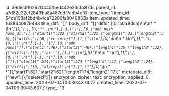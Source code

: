 id: 39dec9f62620445fbed442e23cfb87dc
parent_id: a7d82e32ef2843ba8a487ddf7cdb4ef0
item_type: 1
item_id: 54de198af2bd4b4ca72200fa8040833a
item_updated_time: 1688440879493
title_diff: "[]"
body_diff: "[{\"diffs\":[[0,\"a0a9dca)\\\n\\\n* * *\\\n\"],[1,\"```\"],[0,\"\\\n\"],[-1,\"\"],[0,\"adb push home_di\"]],\"start1\":322,\"start2\":322,\"length1\":33,\"length2\":36},{\"diffs\":[[0,\"rc /etc/\"],[1,\"\\\n```\"],[0,\"\\\n\\\n* * *\\\n\"],[1,\"```\"],[0,\"\\\n\"],[-1,\"\"],[0,\"adb push\"]],\"start1\":467,\"start2\":467,\"length1\":25,\"length2\":32},{\"diffs\":[[0,\"tar'\"],[1,\"\\\n```\"],[0,\"\\\n\\\n* * *\\\n\"],[1,\"```\"],[0,\"\\\n\"],[-1,\"\"],[0,\"adb \"]],\"start1\":574,\"start2\":574,\"length1\":17,\"length2\":24},{\"diffs\":[[0,\"al/tmp/\\\n\"],[1,\"```\"],[0,\"\\\n* * *\"]],\"start1\":621,\"start2\":621,\"length1\":14,\"length2\":17}]"
metadata_diff: {"new":{},"deleted":[]}
encryption_cipher_text: 
encryption_applied: 0
updated_time: 2023-07-04T03:30:43.607Z
created_time: 2023-07-04T03:30:43.607Z
type_: 13